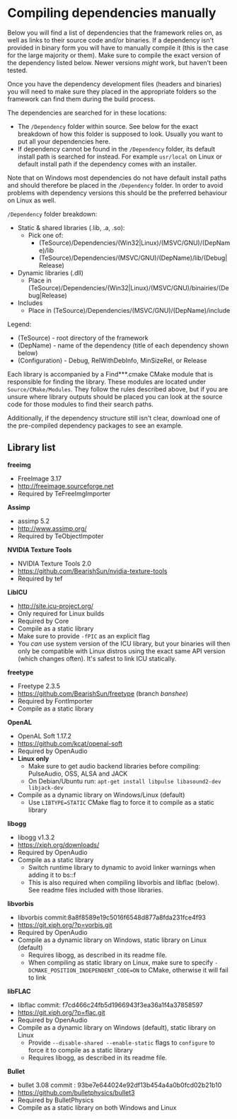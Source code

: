 # Compiling dependencies manually

Below you will find a list of dependencies that the framework relies on, as well as links to their source code and/or binaries. If a dependency isn't provided in binary form you will have to manually compile it (this is the case for the large majority or them). Make sure to compile the exact version of the dependency listed below. Newer versions *might* work, but haven't been tested. 

Once you have the dependency development files (headers and binaries) you will need to make sure they placed in the appropriate folders so the framework can find them during the build process. 

The dependencies are searched for in these locations:
- The `/Dependency` folder within source. See below for the exact breakdown of how this folder is supposed to look. Usually you want to put all your dependencies here.
- If dependency cannot be found in the `/Dependency` folder, its default install path is searched for instead. For example `usr/local` on Linux or default install path if the dependency comes with an installer. 

Note that on Windows most dependencies do not have default install paths and should therefore be placed in the `/Dependency` folder. In order to avoid problems with dependency versions this should be the preferred behaviour on Linux as well. 

`/Dependency` folder breakdown:
- Static & shared libraries (.lib, .a, .so): 
  - Pick one of:
    - (TeSource)/Dependencies/(Win32|Linux)/(MSVC/GNU)/(DepName)/lib
    - (TeSource)/Dependencies/(MSVC/GNU)/(DepName)/lib/(Debug|Release)
- Dynamic libraries (.dll)
  - Place in (TeSource)/Dependencies/(Win32|Linux)/(MSVC/GNU)/binairies/(Debug|Release)
- Includes
  - Place in (TeSource)/Dependencies/(MSVC/GNU)/(DepName)/include  

Legend:
- (TeSource) - root directory of the framework
- (DepName) - name of the dependency (title of each dependency shown below)
- (Configuration) - Debug, RelWithDebInfo, MinSizeRel, or Release 

Each library is accompanied by a Find***.cmake CMake module that is responsible for finding the library. These modules are located under `Source/CMake/Modules`. They follow the rules described above, but if you are unsure where library outputs should be placed you can look at the source code for those modules to find their search paths.

Additionally, if the dependency structure still isn't clear, download one of the pre-compiled dependency packages to see an example.  

## Library list 

**freeimg**
- FreeImage 3.17
- http://freeimage.sourceforge.net
- Required by TeFreeImgImporter

**Assimp**
- assimp 5.2
- http://www.assimp.org/
- Required by TeObjectImpoter

**NVIDIA Texture Tools**
- NVIDIA Texture Tools 2.0
- https://github.com/BearishSun/nvidia-texture-tools
- Required by tef

**LibICU**
- http://site.icu-project.org/
- Only required for Linux builds
- Required by Core
- Compile as a static library
 - Make sure to provide `-fPIC` as an explicit flag
 - You *can* use system version of the ICU library, but your binaries will then only be compatible with Linux distros using the exact same API version (which changes often). It's safest to link ICU statically.

**freetype**
- Freetype 2.3.5
- https://github.com/BearishSun/freetype (branch *banshee*)
- Required by FontImporter
- Compile as a static library

**OpenAL**
- OpenAL Soft 1.17.2
- https://github.com/kcat/openal-soft
- Required by OpenAudio
- **Linux only**
  - Make sure to get audio backend libraries before compiling: PulseAudio, OSS, ALSA and JACK
  - On Debian/Ubuntu run: `apt-get install libpulse libasound2-dev libjack-dev`
- Compile as a dynamic library on Windows/Linux (default)
  - Use `LIBTYPE=STATIC` CMake flag to force it to compile as a static library

**libogg**
- libogg v1.3.2
- https://xiph.org/downloads/
- Required by OpenAudio
- Compile as a static library
  - Switch runtime library to dynamic to avoid linker warnings when adding it to bs::f
  - This is also required when compiling libvorbis and libflac (below). See readme files included with those libraries.

**libvorbis**
- libvorbis commit:8a8f8589e19c5016f6548d877a8fda231fce4f93
- https://git.xiph.org/?p=vorbis.git
- Required by OpenAudio
- Compile as a dynamic library on Windows, static library on Linux (default)
  - Requires libogg, as described in its readme file.
  - When compiling as static library on Linux, make sure to specify `-DCMAKE_POSITION_INDEPENDENT_CODE=ON` to CMake, otherwise it will fail to link

**libFLAC**
- libflac commit: f7cd466c24fb5d1966943f3ea36a1f4a37858597
- https://git.xiph.org/?p=flac.git
- Required by OpenAudio
- Compile as a dynamic library on Windows (default), static library on Linux
  - Provide `--disable-shared --enable-static` flags to `configure` to force it to compile as a static library
  - Requires libogg, as described in its readme file.

**Bullet**
- bullet 3.08 commit : 93be7e644024e92df13b454a4a0b0fcd02b21b10
- https://github.com/bulletphysics/bullet3
- Required by BulletPhysics
- Compile as a static library on both Windows and Linux
